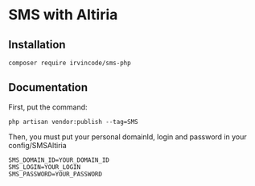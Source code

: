 # SMS with Altiria

## Installation

    composer require irvincode/sms-php
    
## Documentation

First, put the command:

    php artisan vendor:publish --tag=SMS
    

Then, you must put your personal domainId, login and password in your config/SMSAltiria

    SMS_DOMAIN_ID=YOUR_DOMAIN_ID
    SMS_LOGIN=YOUR_LOGIN
    SMS_PASSWORD=YOUR_PASSWORD